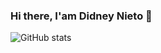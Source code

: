 ### Hi there, I'am Didney Nieto  👋

![GitHub stats](https://github-readme-stats.vercel.app/api?username=didneyn)

